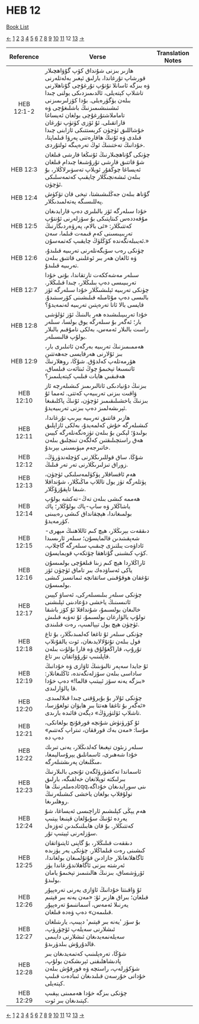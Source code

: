 # HEB 12
[Book List](../README.md)

[<-](./chapter_11.md) [1](./chapter_1.md) [2](./chapter_2.md) [3](./chapter_3.md) [4](./chapter_4.md) [5](./chapter_5.md) [6](./chapter_6.md) [7](./chapter_7.md) [8](./chapter_8.md) [9](./chapter_9.md) [10](./chapter_10.md) [11](./chapter_11.md) 12 [13](./chapter_13.md) [->](./chapter_13.md)

| Reference | Verse | Translation Notes |
|:---------:|-------|-------------------|
|HEB 12:1-2|ھازىر بىزنى شۇنداق كۆپ گۇۋاھچىلار قورشاپ تۇرغاندا، بارلىق ئېغىر بەلەتلەرنى ۋە بىزگە ئاسانلا تۇتۇپ تۇرغۇچى گۇناھلارنى تاشلاپ كېتەيلى، ئالدىمىزدىكى يولنى چىدا بىلەن يۈگۈرەيلى. بۇدا كۆزلىرىمىزنى ئىشىنىشىمىزنىڭ باشلىغۇچى ۋە تاماملاشتۇرغۇچى بولغان ئەيساغا قاراتقىلى. ئۇ ئۆزى كۈتۈپ تۇرغان خۇشاللىق ئۈچۈن كرېستتىكى ئازابنى چىدا قىلدى ۋە ئۇنىڭ ھاقارەتنى پەرۋا قىلماپتا، خۇدانىڭ تەختىنىڭ ئوڭ تەرەپىگە ئولتۇردى.||
|HEB 12:3|چۈنكى گۇناھچىلارنىڭ ئۇنىڭغا قارشى قىلغان شۇ قاتتىق قارشى تۇرۇشىغا چىدام قىلغان ئەيساغا چوڭقۇر ئويلاپ تەسۋىرلاڭلار، بۇ بىلەن ئىشەنچىڭلار چايقىپ كەتمەسلىكى ئۈچۈن.||
|HEB 12:4|گۇناھ بىلەن جەڭلىشىشتا، تېخى قان تۆكۈش پەللىسىگە يەتەلمىدىڭلار.||
|HEB 12:5|خۇدا سىلەرگە ئۆز بالىلىرى دەپ قارايدىغان مۇقەددەس كىتاپتىكى بۇ سۆزلەرنى ئۇنتۇپ كەتتىڭلار: «ئى بالام، پەرۆەردىگارنىڭ تەربىيىسىنى كەم قىمەت قىلما، سەن ئەيىبلەنگەندە كۆڭلۈڭ چايقىپ كەتمەسۇن.»||
|HEB 12:6|چۈنكى رەب سۆيگەنلەرنى تەربىيە قىلىدۇ، ۋە ئالغان ھەر بىر ئوغلىنى قاتتىق بىلەن تەربىيە قىلىدۇ.||
|HEB 12:7|سىلەر مەشەككەت تارتقاندا، بۇنى خۇدا تەربىيىسى دەپ بىلىڭلار، چىدا قىلىڭلار. چۈنكى تەربىيە ئېلىشىڭلار خۇدا سىلەرگە ئۆز بالىسى دەپ مۇئامىلە قىلىشىنى كۆرسىتىدۇ. قايسى بالا ئاتا تەرەپتىن تەربىيە لەنمەيدۇ؟||
|HEB 12:8|خۇدا تەربىيىلىشىدە ھەر بالىنىڭ ئۆز ئۈلۈشى بار؛ ئەگەر بۇ سىلەرگە يوق بولسا، سىلەر راست بالىلار ئەمەس، بەلكى نامۇقىم بالىلار بولۇپ قالىسىلەر.||
|HEB 12:9|ھەممىمىزنىڭ تەربىيە بەرگەن ئاتىلىرى بار، بىز ئۇلارنى ھەرقايسى جەھەتتىن ھۆرمەتلەپ كەلدۇق. شۇڭا، روھلارنىڭ ئاتىسىغا تېخىمۇ چوڭ ئىتائەت قىلساق، ھەقىقىي ھايات قىلىپ كېتەيلىمىز؟||
|HEB 12:10|بىزنىڭ دۇنيادىكى ئاتالىرىمىز كىشىلەرچە ئاز ۋاقىت بىزنى تەربىيەپ كەتتى. ئەمما ئۇ بىزنىڭ ياخشىلىقىمىز ئۈچۈن، ئۇنىڭ پاكلىقىغا ئېرىشەلمىز دەپ بىزنى تەربىيەيدۇ.||
|HEB 12:11|ھازىر قاتتىق تەربىيە بېرىپ تۇرغاندا، كىشىلەرگە خۇش كەلمەيدۇ، بەلكى ئازاپلىق بولىدۇ؛ لېكىن بۇ بىلەن تۈزەنگەنلەرگە كېيىن ھەق راستچىلىقتىن كەلگەن تىنچلىق بىلەن خاتىرجەم مېۋىسىنى بېرىدۇ.||
|HEB 12:12|شۇڭا، ساق قوللىرىڭلارنى كۈچلەندۈرۈڭ، زوراق تىزلىرىڭلارنى تەر تەر قىلىڭ.||
|HEB 12:13|ھەم ئاقساقلار پۈكۈلمەسلىكى ئۈچۈن، پۈتلەرگە تۈز يول تاللاپ ماڭىڭلار، شۇنداقلا شىفا تاپقۇزۇڭلار.||
|HEB 12:14|ھەممە كىشى بىلەن تەڭ-تەكشە بولۇپ ياشاڭلار ۋە ساپ-پاك بولۇڭلار؛ پاك بولمىغاندا، ھېچقانداق كىشى رەببىنى كۆرمەيدۇ.||
|HEB 12:15|دىققەت بېرىڭلار، ھېچ كىم ئاللاھنىڭ مېھرى-شەپقىتىدىن قالمايسۇن؛ سىلەر ئارىسىدا ئاداۋەت يىلتىزى چىقىپ سىلەرگە گاچلاپ، كۆپ كىشىنى گۇناھقا چۆتكەپ قويمايسۇن.||
|HEB 12:16|ئاراڭلاردا ھېچ كىم زىنا قىلغۇچى بولمىسۇن ياكى ئەساۋدەك بىر تاماق ئۈچۈن ئۆز تۇغقان ھوقۇقىنى ساتقانچە ئىمانسىز كىشى بولمىسۇن.||
|HEB 12:17|چۈنكى سىلەر بىلىسىلەركى، ئەساۋ كېيىن ئاتىسىنىڭ ياخشى دۇعادىنى ئېلىشنى خالىغان بولسىمۇ، شۇنداقلا ئۇ كۆز ياشقا تولۇپ يالۋارغان بولسىمۇ، ئۇ تەۋبە قىلىش ئۈچۈن ھېچ يول تېپالمىپ، رەت قىلىندى.||
|HEB 12:18|چۈنكى سىلەر ئۇ تاغغا كەلمىدىڭلار، بۇ تاغ قول بىلەن تۇتۇلالايدىغان، ئوت يالقۇنلاپ تۇرۇپ، قاراڭغۇلۇق ۋە قارا بۇلۇت بىلەن قاپلىنىپ تۇرۇۋاتقان بىر تاغ.||
|HEB 12:19|ئۇ جايدا سەپەر تالىۋىنىڭ ئاۋازى ۋە خۇدانىڭ ساداسى بىلەن سۆزلەنگەندە، ئاڭلىغانلار: «بىزگە يەنە سۆز ئېيتىپ قالما!» دەپ خۇدا قا يالۋارلىدى.||
|HEB 12:20|چۈنكى ئۇلار بۇ بۇيرۇقنى چىدا قىلالمىدى. «ئەگەر بۇ تاغقا ھەتتا بىر ھايۋان تولغۇزسا، تاشلاپ ئۆلتۈرۈڭ» دېگەن قائىدە بارىدى.||
|HEB 12:21|ئۇ كۆرۈنۈش شۇنچە قورقۇنچ بولغانكى، مۇسا: «مەن بەك قورققان، تىتراپ كەتتىم» دەپ دە||
|HEB 12:22|سىلەر زىئون تېغىغا كەلدىڭلار، يەنى تىرىك خۇدا شەھىرى، ئاسمانلىق يېرۇسالېمغا، مىڭلىغان پەرىشتىلەرگە،||
|HEB 12:23|ئاسماندا تەكشۈرۈلگەن تۇنجى بالىلارنىڭ بىرلىكتە توپلانغان خەلقىگە، بارلىق ئادەملەرنىڭ ھاqqىنى سورايدىغان خۇداگە، تولۇقلاپ بولغان ياخشى كىشىلەرنىڭ روھلىرىغا.||
|HEB 12:24|ھەم يېڭى كېلىشىم ئاراچىسى ئەيساغا، شۇ يەردە ئۇنىڭ سۇيۇلغان قېنىغا يېتىپ كەتتىڭلار. بۇ قان ھابىلنىكىدىن ئەۋزەل سۆزلەرنى ئېيتىپ تۇر.||
|HEB 12:25|دىققەت قىلىڭلار، بۇ گاپنى ئايتىۋاتقان كىشىنى رەت قىلماڭلار. چۈنكى يەر يۈزىدە ئاگاھلانغانلار جازادىن قۇتۇلمىغان بولغاندا، ئەرشتە بىزنى ئاگاھلاندۇرغاندا يۈز ئۆرۈشساق، بىزنىڭ ھالىتىمىز تېخىمۇ يامان بولىدۇ.||
|HEB 12:26|ئۇ ۋاقىتتا خۇدانىڭ ئاۋازى يەرنى تەرەپپۇر قىلغان؛ بىراق ھازىر ئۇ: «مەن يەنە بىر قېتىم يەرنىلا ئەمەس، آسماننىمۇ تەرەپپۇر قىلىمەن» دەپ ۋەدە قىلغان.||
|HEB 12:27|بۇ سۆز 'يەنە بىر قېتىم' دېيىپ، يارىتىلغان ئىشلارنى سەيلەپ ئۆچۈرۈپ، سەيلەنمەيدىغان ئىشلارنى دايىمى قالدۇرۇش بىلدۈرىدۇ.||
|HEB 12:28|شۇڭا، تەرەپلىنىپ كەتمەيدىغان بىر پادىشاھلىقنى ئېرىشكەن بولۇپ، شۈكۈرلەپ، راستچە ۋە قورقۇش بىلەن خۇدانى خۇرسەن قىلىدىغان ئىبادەت قىلىپ كېتەيلى.||
|HEB 12:29|چۈنكى بىزگە خۇدا ھەممىنى يېقىپ كېتىدىغان بىر ئوت.||


[<-](./chapter_11.md) [1](./chapter_1.md) [2](./chapter_2.md) [3](./chapter_3.md) [4](./chapter_4.md) [5](./chapter_5.md) [6](./chapter_6.md) [7](./chapter_7.md) [8](./chapter_8.md) [9](./chapter_9.md) [10](./chapter_10.md) [11](./chapter_11.md) 12 [13](./chapter_13.md) [->](./chapter_13.md)